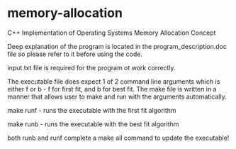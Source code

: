 # memory-allocation
C++ Implementation of Operating Systems Memory Allocation Concept

Deep explanation of the program is located in the program_description.doc file so please refer to it before using the code.

input.txt file is required for the program ot work correctly.

The executable file does expect 1 of 2 command line arguments which is either f or b - f for first fit, and b for best fit. The make file is written in a manner that allows user to make and run with the arguments automatically.

make runf - runs the executable with the first fit algorithm

make runb - runs the executable with the best fit algorithm

both runb and runf complete a make all command to update the executable!
